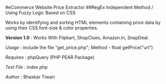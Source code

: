#eCommerce Website Price Extractor
##RegEx Independent Method / Using Fuzzy Logic Based on CSS

Works by identifying and sorting HTML elements containing price data by using their CSS font-size & color properties.

**Version 1.0** : Works With Flipkart, ShopClues, Amazon.In, SnapDeal.

*Usage* : include the file "get_price.php"; Method - float getPrice("url")

*Requires* : phpQuery (PHP PEAR Package)

*Test File* : index.php

*Author* : Bhaskar Tiwari
